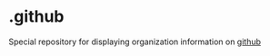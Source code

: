 # .github

Special repository for displaying organization information on [github](https://githubt.com/nouvell)
